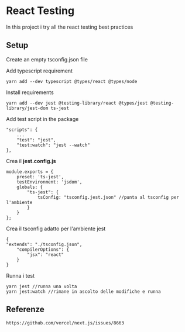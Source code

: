 # React Testing
In this project i try all the react testing best practices


## Setup

Create an empty tsconfig.json file

Add typescript requirement

    yarn add --dev typescript @types/react @types/node

Install requirements  

    yarn add --dev jest @testing-library/react @types/jest @testing-library/jest-dom ts-jest

Add test script in the package  

    "scripts": {
        ...
        "test": "jest",
        "test:watch": "jest --watch"
    },

Crea il __jest.config.js__

    module.exports = {
        preset: 'ts-jest',
        testEnvironment: 'jsdom',
        globals: {
            "ts-jest": {
                tsConfig: "tsconfig.jest.json" //punta al tsconfig per l'ambiente 
            }
        }
    };

Crea il tsconfig adatto per l'ambiente jest

    {
    "extends": "./tsconfig.json",
        "compilerOptions": {
            "jsx": "react"
        }
    }

Runna i test

    yarn jest //runna una volta
    yarn jest:watch //rimane in ascolto delle modifiche e runna

## Referenze

    https://github.com/vercel/next.js/issues/8663